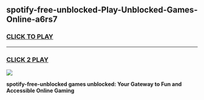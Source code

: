 
## spotify-free-unblocked-Play-Unblocked-Games-Online-a6rs7
<h3>
<a href="https://premium76.site?title=spotify-free-unblocked&ref=25A">CLICK TO PLAY</a></h3>
<hr>

<h3>
<a href="https://premium76.site?title=spotify-free-unblocked&ref=25A">CLICK 2 PLAY</a>
  
</h3>

<a href="https://premium76.site?title=spotify-free-unblocked&ref=25A"><img src="https://clearcache.store/games.png"></a>


**spotify-free-unblocked games unblocked: Your Gateway to Fun and Accessible Online Gaming**
